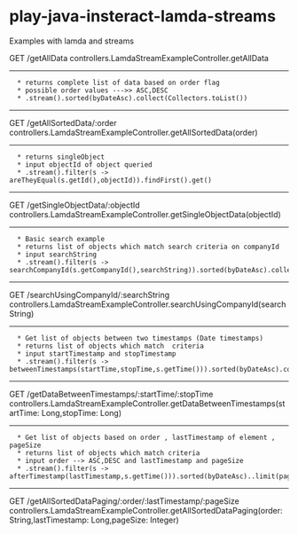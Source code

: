 # play-java-insteract-lamda-streams
Examples with lamda and streams

GET /getAllData                    controllers.LamdaStreamExampleController.getAllData

 *************************************************************************
      * returns complete list of data based on order flag
      * possible order values --->> ASC,DESC 
      * .stream().sorted(byDateAsc).collect(Collectors.toList())
 **************************************************************************      
GET /getAllSortedData/:order       controllers.LamdaStreamExampleController.getAllSortedData(order)

 *************************************************************************
      * returns singleObject 
      * input objectId of object queried
      * .stream().filter(s -> areTheyEqual(s.getId(),objectId)).findFirst().get()
 
 *************************************************************************
GET /getSingleObjectData/:objectId controllers.LamdaStreamExampleController.getSingleObjectData(objectId)

*************************************************************************
	  * Basic search example 
      * returns list of objects which match search criteria on companyId 
      * input searchString
      * .stream().filter(s -> searchCompanyId(s.getCompanyId(),searchString)).sorted(byDateAsc).collect(Collectors.toList())
*************************************************************************

GET /searchUsingCompanyId/:searchString controllers.LamdaStreamExampleController.searchUsingCompanyId(searchString)

 *************************************************************************

	  * Get list of objects between two timestamps (Date timestamps)
      * returns list of objects which match  criteria 
      * input startTimestamp and stopTimestamp
      * .stream().filter(s -> betweenTimestamps(startTime,stopTime,s.getTime())).sorted(byDateAsc).collect(Collectors.toList())

*************************************************************************


GET /getDataBetweenTimestamps/:startTime/:stopTime 				controllers.LamdaStreamExampleController.getDataBetweenTimestamps(startTime: Long,stopTime: Long)

 *************************************************************************
	  * Get list of objects based on order , lastTimestamp of element , pageSize
      * returns list of objects which match criteria 
      * input order --> ASC,DESC and lastTimestamp and pageSize  
      * .stream().filter(s -> afterTimestamp(lastTimestamp,s.getTime())).sorted(byDateAsc)..limit(pageSize).collect(Collectors.toList())

*************************************************************************

GET /getAllSortedDataPaging/:order/:lastTimestamp/:pageSize          controllers.LamdaStreamExampleController.getAllSortedDataPaging(order: String,lastTimestamp: Long,pageSize: Integer)
